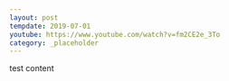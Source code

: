 ```yaml
---
layout: post
tempdate: 2019-07-01
youtube: https://www.youtube.com/watch?v=fm2CE2e_3To
category: _placeholder
---
```

test content